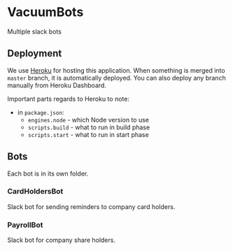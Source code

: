 # VacuumBots

Multiple slack bots

## Deployment

We use [Heroku](https://www.heroku.com/home) for hosting this application. When something is merged into `master` branch, it is automatically deployed. You can also deploy any branch manually from Heroku Dashboard.

Important parts regards to Heroku to note:
  - in `package.json`:
    - `engines.node` - which Node version to use
    - `scripts.build` - what to run in build phase
    - `scripts.start` - what to run in start phase

## Bots

Each bot is in its own folder.

### CardHoldersBot

Slack bot for sending reminders to company card holders.

### PayrollBot

Slack bot for company share holders.
